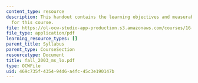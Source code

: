 ```yaml
---
content_type: resource
description: This handout contains the learning objectives and measurable outcomes
  for this course.
file: https://ol-ocw-studio-app-production.s3.amazonaws.com/courses/16-01-unified-engineering-i-ii-iii-iv-fall-2005-spring-2006/469c735f435494d6a4fc45c3e190147b_fall_2003_ms_lo.pdf
file_type: application/pdf
learning_resource_types: []
parent_title: Syllabus
parent_type: CourseSection
resourcetype: Document
title: fall_2003_ms_lo.pdf
type: OCWFile
uid: 469c735f-4354-94d6-a4fc-45c3e190147b
---
```

